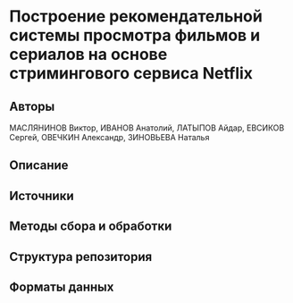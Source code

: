 # Построение рекомендательной системы просмотра фильмов и сериалов на основе стримингового сервиса Netflix

## Авторы
МАСЛЯНИНОВ Виктор, ИВАНОВ Анатолий, ЛАТЫПОВ Айдар, ЕВСИКОВ Сергей, ОВЕЧКИН Александр, ЗИНОВЬЕВА Наталья

## Описание


## Источники


## Методы сбора и обработки


## Структура репозитория


## Форматы данных

